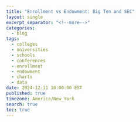 ```yaml
---
title: "Enrollment vs Endowment: Big Ten and SEC"
layout: single
excerpt_separator: "<!--more-->"
categories:
  - blog
tags:
  - colleges
  - universities
  - schools
  - conferences
  - enrollment
  - endowment
  - charts
  - data
date: 2024-12-11 10:00:00 EST
published: true
timezone: America/New_York
search: true
toc: true
---
```


<script src="https://cdn.plot.ly/plotly-2.20.0.min.js"></script>

<div id="chart" style="width:100%;height:600px;"></div>

<script>
  // Data for SEC and Big Ten schools
  const data = [
    {school: "UCLA", conference: "Big Ten", type: "Public", enrollment: 48048, endowment: 3.873, color: "lightblue", shape: "circle"},
    {school: "Illinois", conference: "Big Ten", type: "Public", enrollment: 56403, endowment: 3.38, color: "lightblue", shape: "circle"},
    {school: "Indiana", conference: "Big Ten", type: "Public", enrollment: 47527, endowment: 3.56, color: "lightblue", shape: "circle"},
    {school: "Iowa", conference: "Big Ten", type: "Public", enrollment: 31452, endowment: 3.258, color: "lightblue", shape: "circle"},
    {school: "Maryland", conference: "Big Ten", type: "Public", enrollment: 40813, endowment: 2.1, color: "lightblue", shape: "circle"},
    {school: "Michigan", conference: "Big Ten", type: "Public", enrollment: 52065, endowment: 17.876, color: "lightblue", shape: "circle"},
    {school: "Michigan State", conference: "Big Ten", type: "Public", enrollment: 51316, endowment: 4.054, color: "lightblue", shape: "circle"},
    {school: "Minnesota", conference: "Big Ten", type: "Public", enrollment: 54890, endowment: 5.501, color: "lightblue", shape: "circle"},
    {school: "Nebraska", conference: "Big Ten", type: "Public", enrollment: 23600, endowment: 2.27, color: "lightblue", shape: "circle"},
    {school: "Northwestern", conference: "Big Ten", type: "Private", enrollment: 22801, endowment: 13.7, color: "lightblue", shape: "diamond"},
    {school: "Ohio State", conference: "Big Ten", type: "Public", enrollment: 60046, endowment: 7.384, color: "lightblue", shape: "circle"},
    {school: "Oregon", conference: "Big Ten", type: "Public", enrollment: 23834, endowment: 1.49, color: "lightblue", shape: "circle"},
    {school: "Penn State", conference: "Big Ten", type: "Public", enrollment: 48535, endowment: 4.444, color: "lightblue", shape: "circle"},
    {school: "Purdue", conference: "Big Ten", type: "Public", enrollment: 52211, endowment: 3.79, color: "lightblue", shape: "circle"},
    {school: "Rutgers", conference: "Big Ten", type: "Public", enrollment: 50617, endowment: 1.99, color: "lightblue", shape: "circle"},
    {school: "USC", conference: "Big Ten", type: "Private", enrollment: 47147, endowment: 7.463, color: "lightblue", shape: "diamond"},
    {school: "Washington", conference: "Big Ten", type: "Public", enrollment: 60692, endowment: 4.941, color: "lightblue", shape: "circle"},
    {school: "Wisconsin", conference: "Big Ten", type: "Public", enrollment: 50662, endowment: 3.838, color: "lightblue", shape: "circle"},
    {school: "Alabama", conference: "SEC", type: "Public", enrollment: 39623, endowment: 2.09, color: "yellow", shape: "circle"},
    {school: "Arkansas", conference: "SEC", type: "Public", enrollment: 32140, endowment: 1.527, color: "yellow", shape: "circle"},
    {school: "Auburn", conference: "SEC", type: "Public", enrollment: 33015, endowment: 1.079, color: "yellow", shape: "circle"},
    {school: "Florida", conference: "SEC", type: "Public", enrollment: 60489, endowment: 2.337, color: "yellow", shape: "circle"},
    {school: "Georgia", conference: "SEC", type: "Public", enrollment: 40118, endowment: 1.811, color: "yellow", shape: "circle"},
    {school: "Kentucky", conference: "SEC", type: "Public", enrollment: 33885, endowment: 2.13, color: "yellow", shape: "circle"},
    {school: "LSU", conference: "SEC", type: "Public", enrollment: 39419, endowment: 1.06, color: "yellow", shape: "circle"},
    {school: "Ole Miss", conference: "SEC", type: "Public", enrollment: 24710, endowment: 0.836, color: "yellow", shape: "circle"},
    {school: "Mississippi State", conference: "SEC", type: "Public", enrollment: 22657, endowment: 0.709, color: "yellow", shape: "circle"},
    {school: "Missouri", conference: "SEC", type: "Public", enrollment: 31041, endowment: 2.24, color: "yellow", shape: "circle"},
    {school: "Oklahoma", conference: "SEC", type: "Public", enrollment: 32676, endowment: 1.67, color: "yellow", shape: "circle"},
    {school: "South Carolina", conference: "SEC", type: "Public", enrollment: 36538, endowment: 0.952, color: "yellow", shape: "circle"},
    {school: "Tennessee", conference: "SEC", type: "Public", enrollment: 36304, endowment: 1.6, color: "yellow", shape: "circle"},
    {school: "Texas", conference: "SEC", type: "Public", enrollment: 53082, endowment: 44.97, color: "yellow", shape: "circle"},
    {school: "Texas A&M", conference: "SEC", type: "Public", enrollment: 77491, endowment: 19.29, color: "yellow", shape: "circle"},
    {school: "Vanderbilt", conference: "SEC", type: "Private", enrollment: 13456, endowment: 9.684, color: "yellow", shape: "diamond"}
  ];

  // Transform data into Plotly format
  const traces = data.map(d => ({
    x: [d.enrollment],
    y: [d.endowment],
    mode: "markers",
    marker: {
      size: 12,
      color: d.color,
      symbol: d.shape,
      stroke: "black"
    },
    name: d.school,
    text: `School: ${d.school}<br>Conference: ${d.conference}<br>Enrollment: ${d.enrollment}<br>Endowment: $${d.endowment}B<br>Type: ${d.type}`
  }));

  // Layout with dark theme customization
  const layout = {
    title: {
      text: "Endowment vs. Enrollment",
      font: { color: "#ffffff" }
    },
    xaxis: {
      title: { text: "Enrollment", font: { color: "#ffffff" } },
      tickfont: { color: "#ffffff" }
    },
    yaxis: {
      title: { text: "Endowment (Billions)", font: { color: "#ffffff" } },
      tickfont: { color: "#ffffff" }
    }
    plot_bgcolor: "#333333",
    paper_bgcolor: "#333333",
    showlegend: false // Add this line to disable the legend
  };

  // Render the chart
  Plotly.newPlot("chart", traces, layout);
</script>
